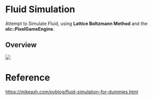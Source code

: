 ﻿# Fluid Simulation
Attempt to Simulate Fluid, using <strong>Lattice Boltzmann Method</strong> and the <strong>olc::PixelGameEngine</strong>.

## Overview
![](Demo.gif)

# Reference
https://mikeash.com/pyblog/fluid-simulation-for-dummies.html


